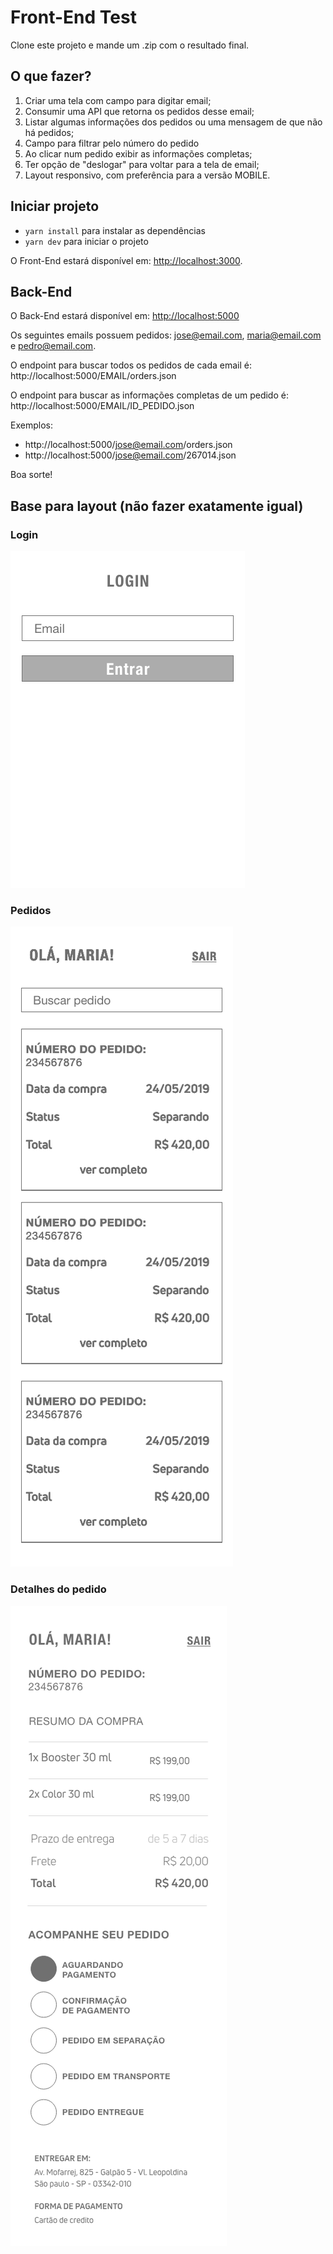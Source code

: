 # Front-End Test

Clone este projeto e mande um .zip com o resultado final.

## O que fazer?

1. Criar uma tela com campo para digitar email;
2. Consumir uma API que retorna os pedidos desse email;
3. Listar algumas informações dos pedidos ou uma mensagem de que não há pedidos;
4. Campo para filtrar pelo número do pedido
5. Ao clicar num pedido exibir as informações completas;
6. Ter opção de "deslogar" para voltar para a tela de email;
7. Layout responsivo, com preferência para a versão MOBILE.

## Iniciar projeto

* `yarn install` para instalar as dependências
* `yarn dev` para iniciar o projeto

O Front-End estará disponível em: [http://localhost:3000](http://localhost:3000).

## Back-End
O Back-End estará disponível em: [http://localhost:5000](http://localhost:5000)

Os seguintes emails possuem pedidos: jose@email.com, maria@email.com e pedro@email.com.

O endpoint para buscar todos os pedidos de cada email é: http://localhost:5000/EMAIL/orders.json

O endpoint para buscar as informações completas de um pedido é: http://localhost:5000/EMAIL/ID_PEDIDO.json

Exemplos:
* http://localhost:5000/jose@email.com/orders.json
* http://localhost:5000/jose@email.com/267014.json

Boa sorte!

## Base para layout (não fazer exatamente igual)

### Login
![Login](images/login.png?raw=true "Login")

### Pedidos
![Pedidos](images/pedidos.png?raw=true "Pedidos")

### Detalhes do pedido
![Detalhes do pedido](images/detalhes-do-pedido.png?raw=true "Detalhes do pedido")
